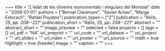 +++
title = "L'edat de les oliveres monumentals i singulars del Montsià"
date = "2009-01-01"
authors = ["Bernat Claramunt", "Xavier Arnan", "Marga Estorach", "Rafael Poyatos"]
publication_types = ["2"]
publication = "Raïls, 25, _pp. 208--221_"
publication_short = "Raïls, 25, _pp. 208--221_"
abstract = ""
abstract_short = ""
image_preview = ""
selected = false
projects = []
tags = []
url_pdf = "NA"
url_preprint = ""
url_code = ""
url_dataset = ""
url_project = ""
url_slides = ""
url_video = ""
url_poster = ""
url_source = ""
math = true
highlight = true
[header]
image = ""
caption = ""
+++

